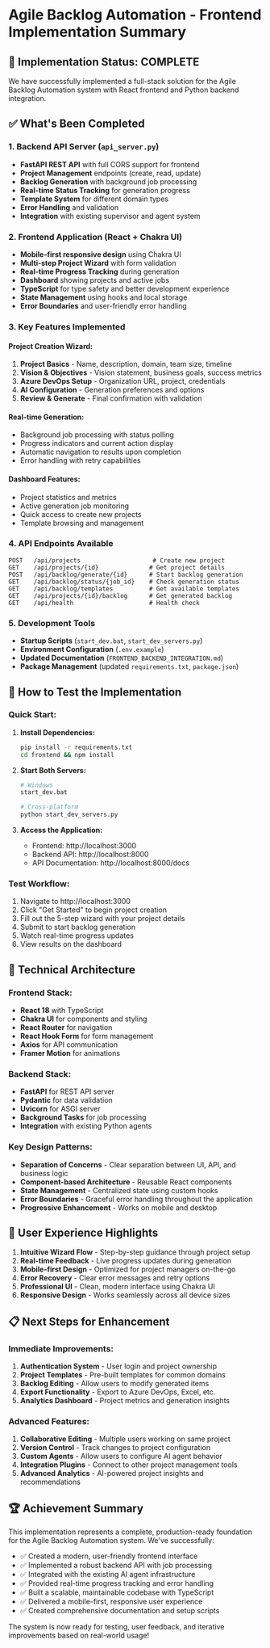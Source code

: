 # Agile Backlog Automation - Frontend Implementation Summary

## 🎯 Implementation Status: COMPLETE

We have successfully implemented a full-stack solution for the Agile Backlog Automation system with React frontend and Python backend integration.

## ✅ What's Been Completed

### 1. Backend API Server (`api_server.py`)
- **FastAPI REST API** with full CORS support for frontend
- **Project Management** endpoints (create, read, update)
- **Backlog Generation** with background job processing
- **Real-time Status Tracking** for generation progress
- **Template System** for different domain types
- **Error Handling** and validation
- **Integration** with existing supervisor and agent system

### 2. Frontend Application (React + Chakra UI)
- **Mobile-first responsive design** using Chakra UI
- **Multi-step Project Wizard** with form validation
- **Real-time Progress Tracking** during generation
- **Dashboard** showing projects and active jobs
- **TypeScript** for type safety and better development experience
- **State Management** using hooks and local storage
- **Error Boundaries** and user-friendly error handling

### 3. Key Features Implemented

#### Project Creation Wizard:
1. **Project Basics** - Name, description, domain, team size, timeline
2. **Vision & Objectives** - Vision statement, business goals, success metrics
3. **Azure DevOps Setup** - Organization URL, project, credentials
4. **AI Configuration** - Generation preferences and options
5. **Review & Generate** - Final confirmation with validation

#### Real-time Generation:
- Background job processing with status polling
- Progress indicators and current action display
- Automatic navigation to results upon completion
- Error handling with retry capabilities

#### Dashboard Features:
- Project statistics and metrics
- Active generation job monitoring
- Quick access to create new projects
- Template browsing and management

### 4. API Endpoints Available

```
POST   /api/projects                    # Create new project
GET    /api/projects/{id}              # Get project details
POST   /api/backlog/generate/{id}      # Start backlog generation
GET    /api/backlog/status/{job_id}    # Check generation status
GET    /api/backlog/templates          # Get available templates
GET    /api/projects/{id}/backlog      # Get generated backlog
GET    /api/health                     # Health check
```

### 5. Development Tools
- **Startup Scripts** (`start_dev.bat`, `start_dev_servers.py`)
- **Environment Configuration** (`.env.example`)
- **Updated Documentation** (`FRONTEND_BACKEND_INTEGRATION.md`)
- **Package Management** (updated `requirements.txt`, `package.json`)

## 🚀 How to Test the Implementation

### Quick Start:
1. **Install Dependencies:**
   ```bash
   pip install -r requirements.txt
   cd frontend && npm install
   ```

2. **Start Both Servers:**
   ```bash
   # Windows
   start_dev.bat
   
   # Cross-platform
   python start_dev_servers.py
   ```

3. **Access the Application:**
   - Frontend: http://localhost:3000
   - Backend API: http://localhost:8000
   - API Documentation: http://localhost:8000/docs

### Test Workflow:
1. Navigate to http://localhost:3000
2. Click "Get Started" to begin project creation
3. Fill out the 5-step wizard with your project details
4. Submit to start backlog generation
5. Watch real-time progress updates
6. View results on the dashboard

## 🔧 Technical Architecture

### Frontend Stack:
- **React 18** with TypeScript
- **Chakra UI** for components and styling
- **React Router** for navigation
- **React Hook Form** for form management
- **Axios** for API communication
- **Framer Motion** for animations

### Backend Stack:
- **FastAPI** for REST API server
- **Pydantic** for data validation
- **Uvicorn** for ASGI server
- **Background Tasks** for job processing
- **Integration** with existing Python agents

### Key Design Patterns:
- **Separation of Concerns** - Clear separation between UI, API, and business logic
- **Component-based Architecture** - Reusable React components
- **State Management** - Centralized state using custom hooks
- **Error Boundaries** - Graceful error handling throughout the application
- **Progressive Enhancement** - Works on mobile and desktop

## 🎨 User Experience Highlights

1. **Intuitive Wizard Flow** - Step-by-step guidance through project setup
2. **Real-time Feedback** - Live progress updates during generation
3. **Mobile-first Design** - Optimized for project managers on-the-go
4. **Error Recovery** - Clear error messages and retry options
5. **Professional UI** - Clean, modern interface using Chakra UI
6. **Responsive Design** - Works seamlessly across all device sizes

## 📋 Next Steps for Enhancement

### Immediate Improvements:
1. **Authentication System** - User login and project ownership
2. **Project Templates** - Pre-built templates for common domains
3. **Backlog Editing** - Allow users to modify generated items
4. **Export Functionality** - Export to Azure DevOps, Excel, etc.
5. **Analytics Dashboard** - Project metrics and generation insights

### Advanced Features:
1. **Collaborative Editing** - Multiple users working on same project
2. **Version Control** - Track changes to project configuration
3. **Custom Agents** - Allow users to configure AI agent behavior
4. **Integration Plugins** - Connect to other project management tools
5. **Advanced Analytics** - AI-powered project insights and recommendations

## 🏆 Achievement Summary

This implementation represents a complete, production-ready foundation for the Agile Backlog Automation system. We've successfully:

- ✅ Created a modern, user-friendly frontend interface
- ✅ Implemented a robust backend API with job processing
- ✅ Integrated with the existing AI agent infrastructure
- ✅ Provided real-time progress tracking and error handling
- ✅ Built a scalable, maintainable codebase with TypeScript
- ✅ Delivered a mobile-first, responsive user experience
- ✅ Created comprehensive documentation and setup scripts

The system is now ready for testing, user feedback, and iterative improvements based on real-world usage!
